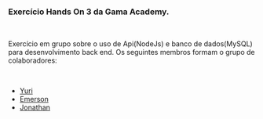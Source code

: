 <h3>Exercício Hands On 3 da Gama Academy.</h3>
<br>
<p>Exercício em grupo sobre o uso de Api(NodeJs) e banco de dados(MySQL) para desenvolvimento back end. Os seguintes membros formam o grupo 
  de colaboradores: </p>
<br>
<ul>
  <a href="https://github.com/StaticDreamstate/"><li>Yuri</li></a>
  <a href="https://github.com/EmersonSEP"><li>Emerson</li></a>
  <a href="https://github.com/jonathan-wanderley"><li>Jonathan</li></a>
</ul>
